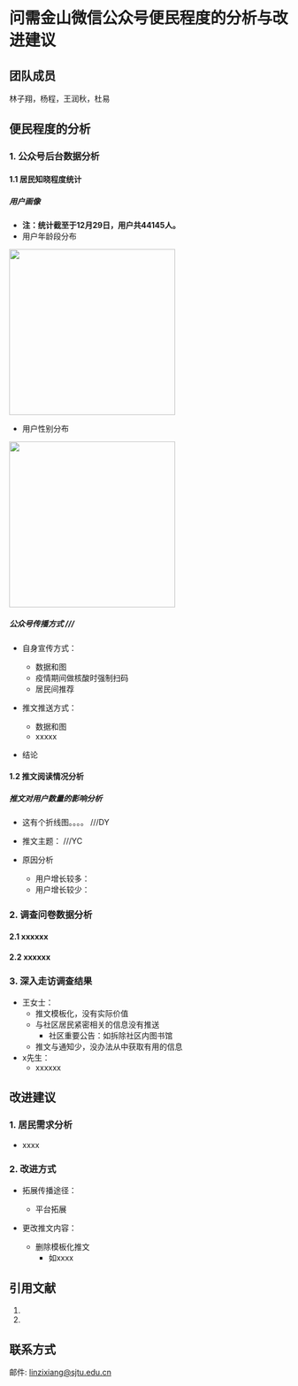 # 问需金山微信公众号便民程度的分析与改进建议
## 团队成员
林子翔，杨程，王润秋，杜易

## 便民程度的分析

### 1. 公众号后台数据分析
#### 1.1 居民知晓程度统计
##### 用户画像
- **注：统计截至于12月29日，用户共44145人。**
- 用户年龄段分布

<img src="https://i.postimg.cc/v80H7Wjp/User-Age-Distribution.png" width="300px">


- 用户性别分布

<img src="https://i.postimg.cc/cHXZmSDQ/User-Gender-Distribution.png" width="300px">

##### 公众号传播方式    ///
- 自身宣传方式：
  - 数据和图
  - 疫情期间做核酸时强制扫码
  - 居民间推荐

- 推文推送方式：
  - 数据和图
  - xxxxx

- 结论

#### 1.2 推文阅读情况分析

##### 推文对用户数量的影响分析  
- 这有个折线图。。。。 ///DY
- 推文主题：       ///YC

- 原因分析
  - 用户增长较多：
  - 用户增长较少：




### 2. 调查问卷数据分析
#### 2.1 xxxxxx
#### 2.2 xxxxxx

### 3. 深入走访调查结果
- 王女士：
	- 推文模板化，没有实际价值
	- 与社区居民紧密相关的信息没有推送
		- 社区重要公告：如拆除社区内图书馆
	- 推文与通知少，没办法从中获取有用的信息
- x先生：
	- xxxxxx

## 改进建议

### 1. 居民需求分析
- xxxx



### 2. 改进方式
- 拓展传播途径：
  - 平台拓展

- 更改推文内容：
	- 删除模板化推文
		- 如xxxx

## 引用文献
  1. 
  2. 


## 联系方式
邮件: linzixiang@sjtu.edu.cn

